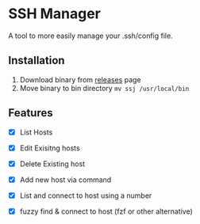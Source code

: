 # SSH Manager
A tool to more easily manage your .ssh/config file.

## Installation

1. Download binary from [releases](https://github.com/l4cloud/ssh_manager/releases) page
2. Move binary to bin directory `mv ssj /usr/local/bin`

## Features
- [x] List Hosts
- [x] Edit Exisitng hosts
- [x] Delete Existing host
- [x] Add new host via command
- [x] List and connect to host using a number
- [x] fuzzy find & connect to host (fzf or other alternative)

